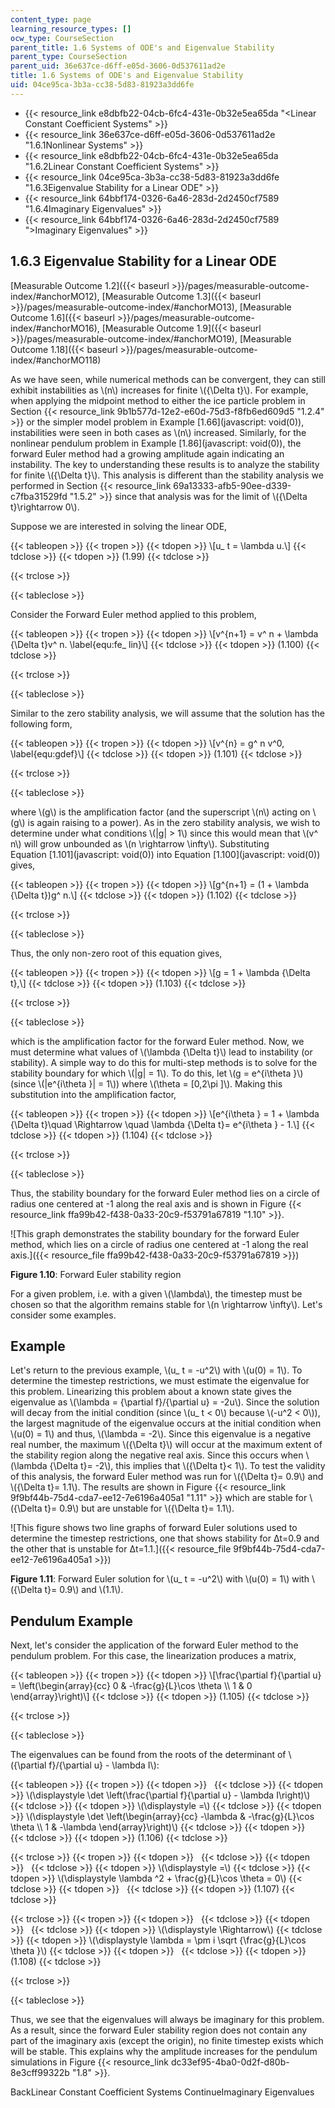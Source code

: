 ```yaml
---
content_type: page
learning_resource_types: []
ocw_type: CourseSection
parent_title: 1.6 Systems of ODE's and Eigenvalue Stability
parent_type: CourseSection
parent_uid: 36e637ce-d6ff-e05d-3606-0d537611ad2e
title: 1.6 Systems of ODE's and Eigenvalue Stability
uid: 04ce95ca-3b3a-cc38-5d83-81923a3dd6fe
---
```


*   {{< resource_link e8dbfb22-04cb-6fc4-431e-0b32e5ea65da "\<Linear Constant Coefficient Systems" >}}
*   {{< resource_link 36e637ce-d6ff-e05d-3606-0d537611ad2e "1.6.1Nonlinear Systems" >}}
*   {{< resource_link e8dbfb22-04cb-6fc4-431e-0b32e5ea65da "1.6.2Linear Constant Coefficient Systems" >}}
*   {{< resource_link 04ce95ca-3b3a-cc38-5d83-81923a3dd6fe "1.6.3Eigenvalue Stability for a Linear ODE" >}}
*   {{< resource_link 64bbf174-0326-6a46-283d-2d2450cf7589 "1.6.4Imaginary Eigenvalues" >}}
*   {{< resource_link 64bbf174-0326-6a46-283d-2d2450cf7589 "\>Imaginary Eigenvalues" >}}

1.6.3 Eigenvalue Stability for a Linear ODE
-------------------------------------------

[Measurable Outcome 1.2]({{< baseurl >}}/pages/measurable-outcome-index/#anchorMO12), [Measurable Outcome 1.3]({{< baseurl >}}/pages/measurable-outcome-index/#anchorMO13), [Measurable Outcome 1.6]({{< baseurl >}}/pages/measurable-outcome-index/#anchorMO16), [Measurable Outcome 1.9]({{< baseurl >}}/pages/measurable-outcome-index/#anchorMO19), [Measurable Outcome 1.18]({{< baseurl >}}/pages/measurable-outcome-index/#anchorMO118)

As we have seen, while numerical methods can be convergent, they can still exhibit instabilities as \\(n\\) increases for finite \\({\\Delta t}\\). For example, when applying the midpoint method to either the ice particle problem in Section {{< resource_link 9b1b577d-12e2-e60d-75d3-f8fb6ed609d5 "1.2.4" >}} or the simpler model problem in Example [1.66](javascript: void(0)), instabilities were seen in both cases as \\(n\\) increased. Similarly, for the nonlinear pendulum problem in Example [1.86](javascript: void(0)), the forward Euler method had a growing amplitude again indicating an instability. The key to understanding these results is to analyze the stability for finite \\({\\Delta t}\\). This analysis is different than the stability analysis we performed in Section {{< resource_link 69a13333-afb5-90ee-d339-c7fba31529fd "1.5.2" >}} since that analysis was for the limit of \\({\\Delta t}\\rightarrow 0\\).

Suppose we are interested in solving the linear ODE,

{{< tableopen >}}
{{< tropen >}}
{{< tdopen >}}
\\\[u\_ t = \\lambda u.\\\]
{{< tdclose >}}
{{< tdopen >}}
(1.99)
{{< tdclose >}}

{{< trclose >}}

{{< tableclose >}}

Consider the Forward Euler method applied to this problem,

{{< tableopen >}}
{{< tropen >}}
{{< tdopen >}}
\\\[v^{n+1} = v^ n + \\lambda {\\Delta t}v^ n. \\label{equ:fe\_ lin}\\\]
{{< tdclose >}}
{{< tdopen >}}
(1.100)
{{< tdclose >}}

{{< trclose >}}

{{< tableclose >}}

Similar to the zero stability analysis, we will assume that the solution has the following form,

{{< tableopen >}}
{{< tropen >}}
{{< tdopen >}}
\\\[v^{n} = g^ n v^0, \\label{equ:gdef}\\\]
{{< tdclose >}}
{{< tdopen >}}
(1.101)
{{< tdclose >}}

{{< trclose >}}

{{< tableclose >}}

where \\(g\\) is the amplification factor (and the superscript \\(n\\) acting on \\(g\\) is again raising to a power). As in the zero stability analysis, we wish to determine under what conditions \\(|g| > 1\\) since this would mean that \\(v^ n\\) will grow unbounded as \\(n \\rightarrow \\infty\\). Substituting Equation [1.101](javascript: void(0)) into Equation [1.100](javascript: void(0)) gives,

{{< tableopen >}}
{{< tropen >}}
{{< tdopen >}}
\\\[g^{n+1} = (1 + \\lambda {\\Delta t})g^ n.\\\]
{{< tdclose >}}
{{< tdopen >}}
(1.102)
{{< tdclose >}}

{{< trclose >}}

{{< tableclose >}}

Thus, the only non-zero root of this equation gives,

{{< tableopen >}}
{{< tropen >}}
{{< tdopen >}}
\\\[g = 1 + \\lambda {\\Delta t},\\\]
{{< tdclose >}}
{{< tdopen >}}
(1.103)
{{< tdclose >}}

{{< trclose >}}

{{< tableclose >}}

which is the amplification factor for the forward Euler method. Now, we must determine what values of \\(\\lambda {\\Delta t}\\) lead to instability (or stability). A simple way to do this for multi-step methods is to solve for the stability boundary for which \\(|g| = 1\\). To do this, let \\(g = e^{i\\theta }\\) (since \\(|e^{i\\theta }| = 1\\)) where \\(\\theta = \[0,2\\pi \]\\). Making this substitution into the amplification factor,

{{< tableopen >}}
{{< tropen >}}
{{< tdopen >}}
\\\[e^{i\\theta } = 1 + \\lambda {\\Delta t}\\quad \\Rightarrow \\quad \\lambda {\\Delta t}= e^{i\\theta } - 1.\\\]
{{< tdclose >}}
{{< tdopen >}}
(1.104)
{{< tdclose >}}

{{< trclose >}}

{{< tableclose >}}

Thus, the stability boundary for the forward Euler method lies on a circle of radius one centered at -1 along the real axis and is shown in Figure {{< resource_link ffa99b42-f438-0a33-20c9-f53791a67819 "1.10" >}}.

![This graph demonstrates the stability boundary for the forward Euler method, which lies on a circle of radius one centered at -1 along the real axis.]({{< resource_file ffa99b42-f438-0a33-20c9-f53791a67819 >}})

**Figure 1.10**: Forward Euler stability region

For a given problem, i.e. with a given \\(\\lambda\\), the timestep must be chosen so that the algorithm remains stable for \\(n \\rightarrow \\infty\\). Let's consider some examples.

Example
-------

Let's return to the previous example, \\(u\_ t = -u^2\\) with \\(u(0) = 1\\). To determine the timestep restrictions, we must estimate the eigenvalue for this problem. Linearizing this problem about a known state gives the eigenvalue as \\(\\lambda = {\\partial f}/{\\partial u} = -2u\\). Since the solution will decay from the initial condition (since \\(u\_ t \< 0\\) because \\(-u^2 \< 0\\)), the largest magnitude of the eigenvalue occurs at the initial condition when \\(u(0) = 1\\) and thus, \\(\\lambda = -2\\). Since this eigenvalue is a negative real number, the maximum \\({\\Delta t}\\) will occur at the maximum extent of the stability region along the negative real axis. Since this occurs when \\(\\lambda {\\Delta t}= -2\\), this implies that \\({\\Delta t}\< 1\\). To test the validity of this analysis, the forward Euler method was run for \\({\\Delta t}= 0.9\\) and \\({\\Delta t}= 1.1\\). The results are shown in Figure {{< resource_link 9f9bf44b-75d4-cda7-ee12-7e6196a405a1 "1.11" >}} which are stable for \\({\\Delta t}= 0.9\\) but are unstable for \\({\\Delta t}= 1.1\\).

![This figure shows two line graphs of forward Euler solutions used to determine the timestep restrictions, one that shows stability for Δt=0.9 and the other that is unstable for Δt=1.1.]({{< resource_file 9f9bf44b-75d4-cda7-ee12-7e6196a405a1 >}})

**Figure 1.11**: Forward Euler solution for \\(u\_ t = -u^2\\) with \\(u(0) = 1\\) with \\({\\Delta t}= 0.9\\) and \\(1.1\\).

Pendulum Example
----------------

Next, let's consider the application of the forward Euler method to the pendulum problem. For this case, the linearization produces a matrix,

{{< tableopen >}}
{{< tropen >}}
{{< tdopen >}}
\\\[\\frac{\\partial f}{\\partial u} = \\left(\\begin{array}{cc} 0 & -\\frac{g}{L}\\cos \\theta \\\\ 1 & 0 \\end{array}\\right)\\\]
{{< tdclose >}}
{{< tdopen >}}
(1.105)
{{< tdclose >}}

{{< trclose >}}

{{< tableclose >}}

The eigenvalues can be found from the roots of the determinant of \\({\\partial f}/{\\partial u} - \\lambda I\\):

{{< tableopen >}}
{{< tropen >}}
{{< tdopen >}}
 
{{< tdclose >}}
{{< tdopen >}}
\\(\\displaystyle \\det \\left(\\frac{\\partial f}{\\partial u} - \\lambda I\\right)\\)
{{< tdclose >}}
{{< tdopen >}}
\\(\\displaystyle =\\)
{{< tdclose >}}
{{< tdopen >}}
\\(\\displaystyle \\det \\left(\\begin{array}{cc} -\\lambda & -\\frac{g}{L}\\cos \\theta \\\\ 1 & -\\lambda \\end{array}\\right)\\)
{{< tdclose >}}
{{< tdopen >}}
 
{{< tdclose >}}
{{< tdopen >}}
(1.106)
{{< tdclose >}}

{{< trclose >}}
{{< tropen >}}
{{< tdopen >}}
 
{{< tdclose >}}
{{< tdopen >}}
 
{{< tdclose >}}
{{< tdopen >}}
\\(\\displaystyle =\\)
{{< tdclose >}}
{{< tdopen >}}
\\(\\displaystyle \\lambda ^2 + \\frac{g}{L}\\cos \\theta = 0\\)
{{< tdclose >}}
{{< tdopen >}}
 
{{< tdclose >}}
{{< tdopen >}}
(1.107)
{{< tdclose >}}

{{< trclose >}}
{{< tropen >}}
{{< tdopen >}}
 
{{< tdclose >}}
{{< tdopen >}}
 
{{< tdclose >}}
{{< tdopen >}}
\\(\\displaystyle \\Rightarrow\\)
{{< tdclose >}}
{{< tdopen >}}
\\(\\displaystyle \\lambda = \\pm i \\sqrt {\\frac{g}{L}\\cos \\theta }\\)
{{< tdclose >}}
{{< tdopen >}}
 
{{< tdclose >}}
{{< tdopen >}}
(1.108)
{{< tdclose >}}

{{< trclose >}}

{{< tableclose >}}

Thus, we see that the eigenvalues will always be imaginary for this problem. As a result, since the forward Euler stability region does not contain any part of the imaginary axis (except the origin), no finite timestep exists which will be stable. This explains why the amplitude increases for the pendulum simulations in Figure {{< resource_link dc33ef95-4ba0-0d2f-d80b-8e3cff99322b "1.8" >}}.

BackLinear Constant Coefficient Systems ContinueImaginary Eigenvalues
